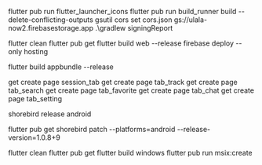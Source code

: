 flutter pub run flutter_launcher_icons
flutter pub run build_runner build --delete-conflicting-outputs
gsutil cors set cors.json gs://ulala-now2.firebasestorage.app
.\gradlew signingReport


flutter clean
flutter pub get
flutter build web --release
firebase deploy --only hosting


flutter build appbundle --release


get create page session_tab
get create page tab_track
get create page tab_search
get create page tab_favorite
get create page tab_chat
get create page tab_setting


shorebird release android


flutter pub get
shorebird patch --platforms=android --release-version=1.0.8+9

flutter clean
flutter pub get
flutter build windows
flutter pub run msix:create

